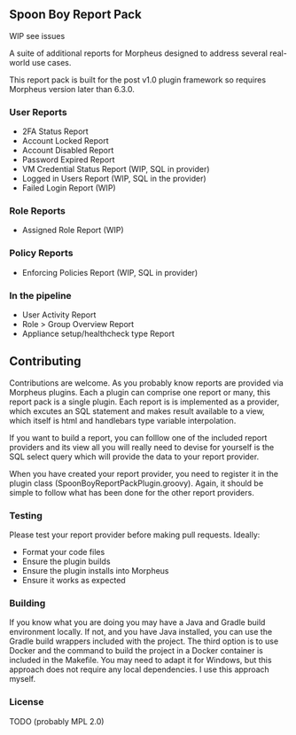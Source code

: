 ## Spoon Boy Report Pack

WIP see issues

A suite of additional reports for Morpheus designed to address several real-world use cases.

This report pack is built for the post v1.0 plugin framework so requires Morpheus version later than 6.3.0.

### User Reports

- 2FA Status Report
- Account Locked Report
- Account Disabled Report
- Password Expired Report
- VM Credential Status Report (WIP, SQL in provider)
- Logged in Users Report (WIP, SQL in the provider)
- Failed Login Report (WIP)

### Role Reports

- Assigned Role Report (WIP)

### Policy Reports

- Enforcing Policies Report (WIP, SQL in provider)

### In the pipeline

- User Activity Report
- Role > Group Overview Report
- Appliance setup/healthcheck type Report

## Contributing

Contributions are welcome. As you probably know reports are provided via Morpheus plugins.
Each a plugin can comprise one report or many, this report pack is a single plugin. 
Each report is is implemented as a provider, which excutes an SQL statement and 
makes result available to a view, which itself is html and handlebars type variable interpolation.

If you want to build a report, you can folllow one of the included report providers and its view
all you will really need to devise for yourself is the SQL select query which will provide the data 
to your report provider.

When you have created your report provider, you need to register it in the plugin class (SpoonBoyReportPackPlugin.groovy).
Again, it should be simple to follow what has been done for the other report providers.

### Testing

Please test your report provider before making pull requests. Ideally:
- Format your code files
- Ensure the plugin builds
- Ensure the plugin installs into Morpheus
- Ensure it works as expected

### Building

If you know what you are doing you may have a Java and Gradle build environment locally. 
If not, and you have Java installed, you can use the Gradle build wrappers included with the project.
The third option is to use Docker and the command to build the project in a Docker container is included in the Makefile.
You may need to adapt it for Windows, but this approach does not require any local dependencies. I use this approach myself.

### License

TODO (probably MPL 2.0)

